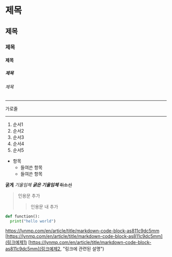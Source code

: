 # 제목
## 제목
### 제목
#### 제목
##### 제목
###### 제목

---
가로줄
***

1. 순서1
3. 순서2
5. 순서3
2. 순서4
4. 순서5

* 항목
  + 들여쓴 항목
  - 들여쓴 항목

**굵게** *기울임체* ***굵은 기울임체*** ~~취소선~~

> 인용문 추가
>> 인용문 내 추가

``` python
def function():
  print("hello world")
```

<https://lynmp.com/en/article/title/markdown-code-block-as811c9dc5mm>
[https://lynmp.com/en/article/title/markdown-code-block-as811c9dc5mm](링크예제1)
[https://lynmp.com/en/article/title/markdown-code-block-as811c9dc5mm](링크예제2, "링크에 관련된 설명")
      

